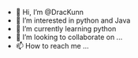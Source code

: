 - 👋 Hi, I’m @DracKunn
- 👀 I’m interested in python and Java
- 🌱 I’m currently learning python
- 💞️ I’m looking to collaborate on ...
- 📫 How to reach me ...

<!---
DracKunn/DracKunn is a ✨ special ✨ repository because its `README.md` (this file) appears on your GitHub profile.
You can click the Preview link to take a look at your changes.
--->
